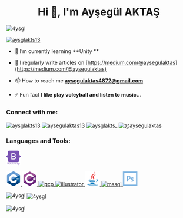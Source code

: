 <h1 align="center">Hi 👋, I'm Ayşegül AKTAŞ</h1>
<p align="left"> <img src="https://komarev.com/ghpvc/?username=4ysgl&label=Profile%20views&color=0e75b6&style=flat" alt="4ysgl" /> </p>



<p align="left"> <a href="https://twitter.com/aysglakts13" target="blank"><img src="https://img.shields.io/twitter/follow/aysglakts13?logo=twitter&style=for-the-badge" alt="aysglakts13" /></a> </p>

- 🌱 I’m currently learning **Unity **
- 📝 I regularly write articles on [https://medium.com/@aysegulaktas](https://medium.com/@aysegulaktas)

- 📫 How to reach me **aysegulaktas4872@gmail.com**

- ⚡ Fun fact **I like play voleyball and listen to music...**

<h3 align="left">Connect with me:</h3>
<p align="left">
<a href="https://twitter.com/aysglakts13" target="blank"><img align="center" src="https://raw.githubusercontent.com/rahuldkjain/github-profile-readme-generator/master/src/images/icons/Social/twitter.svg" alt="aysglakts13" height="30" width="40" /></a>
<a href="https://linkedin.com/in/aysegulaktas13" target="blank"><img align="center" src="https://raw.githubusercontent.com/rahuldkjain/github-profile-readme-generator/master/src/images/icons/Social/linked-in-alt.svg" alt="aysegulaktas13" height="30" width="40" /></a>
<a href="https://instagram.com/aysglakts_" target="blank"><img align="center" src="https://raw.githubusercontent.com/rahuldkjain/github-profile-readme-generator/master/src/images/icons/Social/instagram.svg" alt="aysglakts_" height="30" width="40" /></a>
<a href="https://medium.com/@aysegulaktas" target="blank"><img align="center" src="https://raw.githubusercontent.com/rahuldkjain/github-profile-readme-generator/master/src/images/icons/Social/medium.svg" alt="@aysegulaktas" height="30" width="40" /></a>
</p>

<h3 align="left">Languages and Tools:</h3>
<p align="left"> <a href="https://getbootstrap.com" target="_blank" rel="noreferrer"> <img src="https://raw.githubusercontent.com/devicons/devicon/master/icons/bootstrap/bootstrap-plain-wordmark.svg" alt="bootstrap" width="40" height="40"/> </a> 

<a href="https://www.w3schools.com/cpp/" target="_blank" rel="noreferrer"> <img src="https://raw.githubusercontent.com/devicons/devicon/master/icons/cplusplus/cplusplus-original.svg" alt="cplusplus" width="40" height="40"/> </a> <a href="https://www.w3schools.com/cs/" target="_blank" rel="noreferrer"> <img src="https://raw.githubusercontent.com/devicons/devicon/master/icons/csharp/csharp-original.svg" alt="csharp" width="40" height="40"/> </a> </a>
 <a href="https://cloud.google.com" target="_blank" rel="noreferrer"> <img src="https://www.vectorlogo.zone/logos/google_cloud/google_cloud-icon.svg" alt="gcp" width="40" height="40"/> </a> <a href="https://www.adobe.com/in/products/illustrator.html" target="_blank" rel="noreferrer"> <img src="https://www.vectorlogo.zone/logos/adobe_illustrator/adobe_illustrator-icon.svg" alt="illustrator" width="40" height="40"/> </a> <a href="https://www.java.com" target="_blank" rel="noreferrer"> <img src="https://raw.githubusercontent.com/devicons/devicon/master/icons/java/java-original.svg" alt="java" width="40" height="40"/> </a> <a href="https://www.microsoft.com/en-us/sql-server" target="_blank" rel="noreferrer"> <img src="https://www.svgrepo.com/show/303229/microsoft-sql-server-logo.svg" alt="mssql" width="40" height="40"/> </a> <a href="https://www.photoshop.com/en" target="_blank" rel="noreferrer"> <img src="https://raw.githubusercontent.com/devicons/devicon/master/icons/photoshop/photoshop-line.svg" alt="photoshop" width="40" height="40"/> </a> </p>

<p><img align="left" src="https://github-readme-stats.vercel.app/api/top-langs?username=4ysgl&show_icons=true&locale=en&layout=compact" alt="4ysgl" /></p>

<p>&nbsp;<img align="center" src="https://github-readme-stats.vercel.app/api?username=4ysgl&show_icons=true&locale=en" alt="4ysgl" /></p>

<p><img align="center" src="https://github-readme-streak-stats.herokuapp.com/?user=4ysgl&" alt="4ysgl" /></p>
